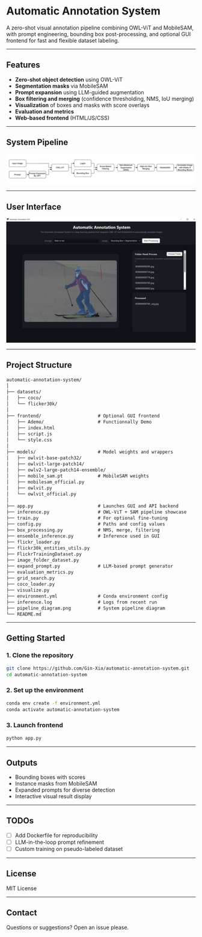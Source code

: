 # Automatic Annotation System

A zero-shot visual annotation pipeline combining OWL-ViT and MobileSAM, with prompt engineering, bounding box post-processing, and optional GUI frontend for fast and flexible dataset labeling.

---

## Features

-  **Zero-shot object detection** using OWL-ViT
-  **Segmentation masks** via MobileSAM
-  **Prompt expansion** using LLM-guided augmentation
-  **Box filtering and merging** (confidence thresholding, NMS, IoU merging)
-  **Visualization** of boxes and masks with score overlays
-  **Evaluation and metrics**
-  **Web-based frontend** (HTML/JS/CSS)
---

## System Pipeline

![Pipeline Overview](pipeline_diagram.png)

---

## User Interface

![GUI Overview](GUI_Showcase.png)

---

## Project Structure

```
automatic-annotation-system/
│
├── datasets/
│   ├── coco/
│   └── flicker30k/
│
├── frontend/                     # Optional GUI frontend
│   ├── Ademo/                    # Functionnally Demo
│   ├── index.html
│   ├── script.js
│   └── style.css
│
├── models/                       # Model weights and wrappers
│   ├── owlvit-base-patch32/
│   ├── owlvit-large-patch14/
│   ├── owlv2-large-patch14-ensemble/
│   ├── mobile_sam.pt             # MobileSAM weights
│   ├── mobilesam_official.py
│   ├── owlvit.py
│   └── owlvit_official.py
│
├── app.py                        # Launches GUI and API backend
├── inference.py                  # OWL-ViT + SAM pipeline showcase
├── train.py                      # For optional fine-tuning
├── config.py                     # Paths and config values
├── box_processing.py             # NMS, merge, filtering
├── ensemble_inference.py         # Inference used in GUI
├── flickr_loader.py
├── flickr30k_entities_utils.py
├── FlickrTrainingDataset.py
├── image_folder_dataset.py
├── expand_prompt.py              # LLM-based prompt generator
├── evaluation_metrics.py
├── grid_search.py
├── coco_loader.py
├── visualize.py
├── environment.yml               # Conda environment config
├── inference.log                 # Logs from recent run
├── pipeline_diagram.png          # System pipeline diagram
└── README.md
```

---

##  Getting Started

### 1. Clone the repository

```bash
git clone https://github.com/Gin-Xia/automatic-annotation-system.git
cd automatic-annotation-system
```

### 2. Set up the environment

```bash
conda env create -f environment.yml
conda activate automatic-annotation-system
```


### 3. Launch frontend

```bash
python app.py
```

---

## Outputs

- Bounding boxes with scores
- Instance masks from MobileSAM
- Expanded prompts for diverse detection
- Interactive visual result display

---



## TODOs

- [ ] Add Dockerfile for reproducibility
- [ ] LLM-in-the-loop prompt refinement
- [ ] Custom training on pseudo-labeled dataset

---

## License

MIT License

---

## Contact

Questions or suggestions? Open an issue please.
